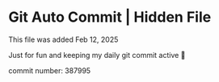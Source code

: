 # Git Auto Commit | Hidden File

This file was added Feb 12, 2025

Just for fun and keeping my daily git commit active 🤪

commit number: 387995
